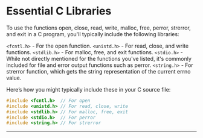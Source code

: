 # Essential C Libraries 

To use the functions open, close, read, write, malloc, free, perror, strerror, and exit in a C program, you'll typically include the following libraries:

`<fcntl.h>` - For the open function.
`<unistd.h>` - For read, close, and write functions.
`<stdlib.h>` - For malloc, free, and exit functions.
`<stdio.h>` - While not directly mentioned for the functions you've listed, it's commonly included for file and error output functions such as perror.
`<string.h>` - For strerror function, which gets the string representation of the current errno value.


Here’s how you might typically include these in your C source file:

```c
#include <fcntl.h>  // For open
#include <unistd.h> // For read, close, write
#include <stdlib.h> // For malloc, free, exit
#include <stdio.h>  // For perror
#include <string.h> // For strerror
```

---
